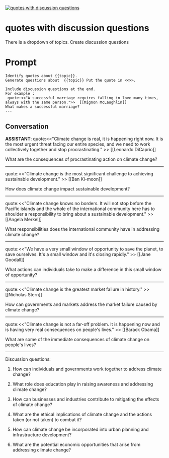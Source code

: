 
[![quotes with discussion questions](https://flow-prompt-covers.s3.us-west-1.amazonaws.com/icon/realistic/real_5.png)]()
# quotes with discussion questions 
There is a dropdown of topics. Create discussion questions

# Prompt

```
Identify quotes about {{topic}}.  
Generate questions about  {{topic}} Put the quote in <<>>. 

Include discussion questions at the end.
For example : 
 quote:<<"A successful marriage requires falling in love many times, always with the same person.">>  [[Mignon McLaughlin]] 
What makes a successful marriage?
---

```

## Conversation

**ASSISTANT**: quote:<<"Climate change is real, it is happening right now. It is the most urgent threat facing our entire species, and we need to work collectively together and stop procrastinating." >> [[Leonardo DiCaprio]]

What are the consequences of procrastinating action on climate change?

---

quote:<<"Climate change is the most significant challenge to achieving sustainable development." >> [[Ban Ki-moon]]

How does climate change impact sustainable development?

---

quote:<<"Climate change knows no borders. It will not stop before the Pacific islands and the whole of the international community here has to shoulder a responsibility to bring about a sustainable development." >> [[Angela Merkel]]

What responsibilities does the international community have in addressing climate change?

---

quote:<<"We have a very small window of opportunity to save the planet, to save ourselves. It's a small window and it's closing rapidly." >> [[Jane Goodall]]

What actions can individuals take to make a difference in this small window of opportunity?

---

quote:<<"Climate change is the greatest market failure in history." >> [[Nicholas Stern]]

How can governments and markets address the market failure caused by climate change?

---

quote:<<"Climate change is not a far-off problem. It is happening now and is having very real consequences on people's lives." >> [[Barack Obama]]

What are some of the immediate consequences of climate change on people's lives?

---



Discussion questions:

1. How can individuals and governments work together to address climate change?

2. What role does education play in raising awareness and addressing climate change?

3. How can businesses and industries contribute to mitigating the effects of climate change?

4. What are the ethical implications of climate change and the actions taken (or not taken) to combat it?

5. How can climate change be incorporated into urban planning and infrastructure development?

6. What are the potential economic opportunities that arise from addressing climate change?


